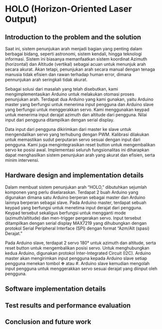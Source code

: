 # HOLO (Horizon-Oriented Laser Output)

## Introduction to the problem and the solution
Saat ini, sistem penunjukan arah menjadi bagian yang penting dalam berbagai bidang, seperti astronomi, sistem kendali, hingga teknologi informasi. Sistem ini biasanya memanfaatkan sistem koordinat Azimuth (horizontal) dan Altitude (vertikal) sebagai acuan untuk menunjuk arah secara akurat. Akan tetapi, penunjukan arah secara manual dengan tenaga manusia tidak efisien dan rawan terhadap human error, dimana pennunjukan arah seringkali tidak akurat.  

Sebagai solusi dari masalah yang telah disebutkan, kami mengimplementasikan Arduino untuk melakukan otomasi proses penunjukan arah. Terdapat dua Arduino yang kami gunakan, yaitu Arduino master yang berfungsi untuk menerima input pengguna dan Arduino slave yang berfungsi untuk menggerakkan servo. Kami menggunakan keypad untuk menerima input derajat azimuth dan altitude dari pengguna. Nilai input dari pengguna ditampilkan dengan serial display.

Data input dari pengguna dikirimkan dari master ke slave untuk mengendalikan servo yang terhubung dengan PWM. Kalibrasi dilakukan untuk memastikan sudut perputaran servo sesuai dengan input dari pengguna. Kami juga mengintegrasikan reset button untuk mengembalikan servo ke posisi awal. Implementasi seluruh fungsionalitas ini diharapkan dapat menghasilkan sistem penunjukan arah yang akurat dan efisien, serta minim intervensi.

## Hardware design and implementation details
Dalam membuat sistem penunjukan arah “HOLO,” dibutuhkan sejumlah komponen yang perlu diselaraskan. Terdapat 2 buah Arduino yang digunakan dimana satu Arduino berperan sebagai master dan Arduino lainnya berperan sebagai slave. Pada Arduino master, terdapat sebuah keypad yang berfungsi untuk menetima input derajat dari pengguna. Keypad tersebut sekaligus berfungsi untuk mengganti mode (azimuth/altitude) dan men-trigger pergerakan servo. Input tersebut ditampilkan dengan serial display MAX7219 yang dihubungkan dengan protokol Serial Peripheral Interface (SPI) dengan format “Azm/Alt (spasi) Derajat.”

Pada Arduino slave, terdapat 2 servo 180° untuk azimuth dan altitude, serta reset button untuk mengembalikan posisi servo. Untuk menghubungkan kedua Arduino, digunakan protokol Inter-Integrated Circuit (I2C). Arduino master akan mengirimkan input pengguna kepada Arduino slave setiap pengguna menekan tombol ❉ atau #. Arduino slave kemudian mengolah input pengguna untuk menggerakkan servo sesuai derajat yang diinput oleh pengguna.

## Software implementation details

## Test results and performance evaluation

## Conclusion and future work
